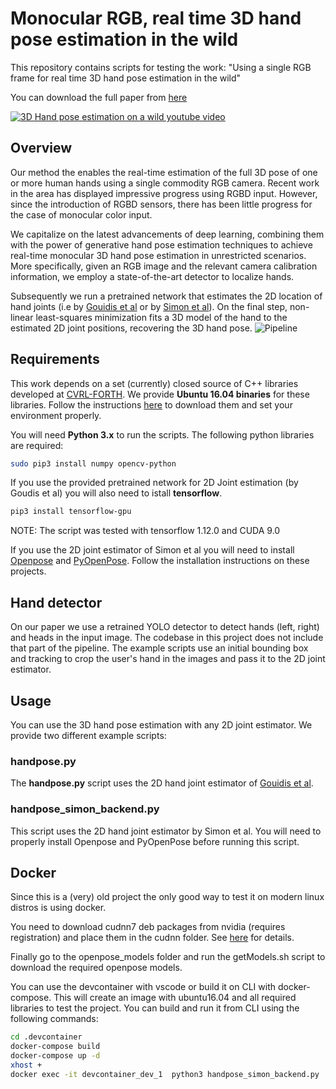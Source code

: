 # Monocular RGB, real time 3D hand pose estimation in the wild

This repository contains scripts for testing the work:
"Using a single RGB frame for real time 3D hand pose estimation in the wild"

You can download the full paper from [here](http://users.ics.forth.gr/~argyros/mypapers/2018_03_WACV_rgbmonohand.pdf)


[![3D Hand pose estimation on a wild youtube video](http://img.youtube.com/vi/VoWAmtga9fg/0.jpg)](http://www.youtube.com/watch?v=VoWAmtga9fg "WACV18")

## Overview

Our method the enables the real-time estimation of the full 3D pose of one or more human hands using a single commodity RGB camera. Recent work in the area has displayed impressive progress using RGBD input. However, since the introduction of RGBD sensors, there has been little progress for the case of monocular color input. 

We capitalize on the latest advancements of deep learning, combining them with the power of generative hand pose estimation techniques to achieve real-time monocular 3D hand pose estimation in unrestricted scenarios. More specifically, given an RGB image and the relevant camera calibration information, we employ a state-of-the-art detector to localize hands.

Subsequently we run a pretrained network that estimates the 2D location of hand joints (i.e by [Gouidis et al](http://users.ics.forth.gr/~argyros/mypapers/2019_05_MVA_hand2Dkeypoints.pdf) or by [Simon et al](https://arxiv.org/abs/1704.07809)). On the final step, non-linear least-squares minimization fits a 3D model of the hand to the estimated 2D joint positions, recovering the 3D hand pose. 
![Pipeline](res/full_pipeline.png)

## Requirements

This work depends on a set (currently) closed source of C++ libraries developed at [CVRL-FORTH](http://www.ics.forth.gr/cvrl). We provide **Ubuntu 16.04 binaries** for these libraries. Follow the instructions [here](lib/README.md) to download them and set your environment properly.

You will need **Python 3.x** to run the scripts.
The following python libraries are required:

```bash
sudo pip3 install numpy opencv-python
```

If you use the provided pretrained network for 2D Joint estimation (by Goudis et al) you will also need to istall **tensorflow**.

```bash
pip3 install tensorflow-gpu
```
NOTE: The script was tested with tensorflow 1.12.0 and CUDA 9.0

If you use the 2D joint estimator of Simon et al you will need to install [Openpose](https://github.com/CMU-Perceptual-Computing-Lab/openpose) and [PyOpenPose](https://github.com/FORTH-ModelBasedTracker/PyOpenPose). Follow the installation instructions on these projects.

## Hand detector

On our paper we use a retrained YOLO detector to detect hands (left, right) and heads in the input image.
The codebase in this project does not include that part of the pipeline. 
The example scripts use an initial bounding box and tracking to crop the user's hand in the images and pass it to the 2D joint estimator.

## Usage

You can use the 3D hand pose estimation with any 2D joint estimator. We provide two different example scripts:

### handpose.py

The **handpose.py** script uses the 2D hand joint estimator of [Gouidis et al](http://users.ics.forth.gr/~argyros/mypapers/2019_05_MVA_hand2Dkeypoints.pdf).

### handpose_simon_backend.py

This script uses the 2D hand joint estimator by Simon et al. You will need to properly install Openpose and PyOpenPose before running this script.


## Docker

Since this is a (very) old project the only good way to test it on modern linux distros is using docker. 

You need to download cudnn7 deb packages from nvidia (requires registration) and place them in the cudnn folder. 
See [here](cudnn/README.md) for details.

Finally go to the openpose_models folder and run the getModels.sh script to download the required openpose models.

You can use the devcontainer with vscode or build it on CLI with docker-compose. 
This will create an image with ubuntu16.04 and all required libraries to test the project. 
You can build and run it from CLI using the following commands:

```bash
cd .devcontainer
docker-compose build
docker-compose up -d
xhost + 
docker exec -it devcontainer_dev_1  python3 handpose_simon_backend.py 
```
